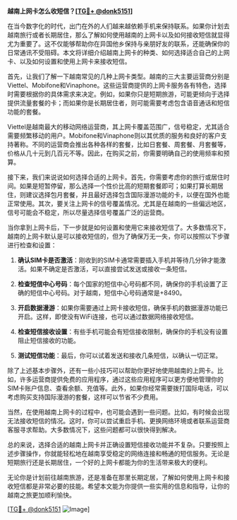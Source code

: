 **越南上网卡怎么收短信？[[TG💪+ @donk5151](https://t.me/s/donk5151)]**

在当今数字化的时代，出门在外的人们越来越依赖手机来保持联系。如果你计划去越南旅行或者长期居住，那么了解如何使用越南的上网卡以及如何接收短信就显得尤为重要了。这不仅能够帮助你在异国他乡保持与亲朋好友的联系，还能确保你的日常通讯不受阻碍。本文将详细介绍越南上网卡的种类、如何选择适合自己的上网卡、以及如何设置和使用上网卡来接收短信。

首先，让我们了解一下越南常见的几种上网卡类型。越南的三大主要运营商分别是Viettel、Mobifone和Vinaphone。这些运营商提供的上网卡服务各有特色，选择时需要根据你的具体需求来决定。例如，如果你只是短期旅游，可能更倾向于选择提供流量套餐的卡；而如果你是长期居住者，则可能需要考虑包含语音通话和短信功能的套餐。

Viettel是越南最大的移动网络运营商，其上网卡覆盖范围广，信号稳定，尤其适合需要频繁移动的用户。Mobifone和Vinaphone则以其优质的服务和良好的客户支持著称。不同的运营商会推出各种各样的套餐，比如日套餐、周套餐、月套餐等，价格从几十元到几百元不等。因此，在购买之前，你需要明确自己的使用频率和预算。

接下来，我们来说说如何选择合适的上网卡。首先，你需要考虑你的旅行或居住时间。如果是短暂停留，那么选择一个性价比高的短期套餐即可；如果打算长期居住，则建议选择包月套餐，并且最好选择包含国际漫游功能的卡，以便在国外也能正常使用。其次，要关注上网卡的信号覆盖情况。尤其是在越南的一些偏远地区，信号可能会不稳定，所以尽量选择信号覆盖广泛的运营商。

当你拿到上网卡后，下一步就是如何设置和使用它来接收短信了。大多数情况下，越南的上网卡默认是可以接收短信的，但为了确保万无一失，你可以按照以下步骤进行检查和设置：

1. **确认SIM卡是否激活**：刚收到的SIM卡通常需要插入手机并等待几分钟才能激活。如果不确定是否激活，可以直接尝试发送或接收一条短信。

2. **检查短信中心号码**：每个国家的短信中心号码都不同，确保你的手机设置了正确的短信中心号码。对于越南，短信中心号码通常是+8490。

3. **开启数据漫游**：如果你需要通过上网卡接收短信，确保手机的数据漫游功能已开启。这样，即使没有WiFi连接，也可以通过数据网络接收短信。

4. **检查短信接收设置**：有些手机可能会有短信接收限制，确保你的手机没有设置阻止短信接收的功能。

5. **测试短信功能**：最后，你可以试着发送和接收几条短信，以确认一切正常。

除了上述基本步骤外，还有一些小技巧可以帮助你更好地使用越南的上网卡。比如，许多运营商提供免费的应用程序，通过这些应用程序可以更方便地管理你的SIM卡账户信息、查看余额、充值等。此外，如果你经常需要拨打国际电话，可以考虑购买支持国际漫游的套餐，这样可以节省不少费用。

当然，在使用越南上网卡的过程中，也可能会遇到一些问题。比如，有时候会出现无法接收短信的情况。这时，你可以尝试重启手机、更换网络环境或者联系运营商客服寻求帮助。大多数情况下，这些问题都可以很快得到解决。

总的来说，选择合适的越南上网卡并正确设置短信接收功能并不复杂。只要按照上述步骤操作，你就能轻松地在越南享受稳定的网络连接和畅通的短信服务。无论是短期旅行还是长期居住，一个好的上网卡都能为你的生活带来极大的便利。

无论你是计划前往越南旅游，还是准备在那里长期定居，了解如何使用上网卡和接收短信都是非常必要的技能。希望本文能为你提供一些实用的信息和指导，让你的越南之旅更加顺利愉快。

[[TG💪+ @donk5151](https://t.me/s/donk5151) ![Image](https://i.postimg.cc/rwNCRYN7/Snipaste-2025-04-30-17-27-05.png)]